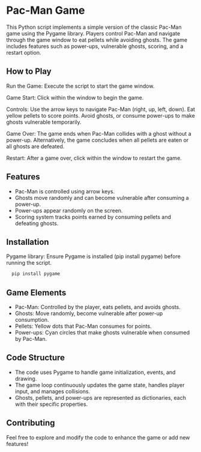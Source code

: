
# Pac-Man Game
This Python script implements a simple version of the classic Pac-Man game using the Pygame library. Players control Pac-Man and navigate through the game window to eat pellets while avoiding ghosts. The game includes features such as power-ups, vulnerable ghosts, scoring, and a restart option.




## How to Play

Run the Game: Execute the script to start the game window.

Game Start: Click within the window to begin the game.

Controls:
 Use the arrow keys to navigate Pac-Man (right, up, left, down).
Eat yellow pellets to score points.
Avoid ghosts, or consume power-ups to make ghosts vulnerable temporarily.

Game Over:
The game ends when Pac-Man collides with a ghost without a power-up.
Alternatively, the game concludes when all pellets are eaten or all ghosts are defeated.

Restart:
After a game over, click within the window to restart the game.



## Features
- Pac-Man is controlled using arrow keys.
- Ghosts move randomly and can become vulnerable after consuming a power-up.
- Power-ups appear randomly on the screen.
- Scoring system tracks points earned by consuming pellets and defeating ghosts.



## Installation
Pygame library: Ensure Pygame is installed (pip install pygame) before running the script.

```bash
  pip install pygame
```
    
## Game Elements

- Pac-Man: Controlled by the player, eats pellets, and avoids ghosts.
- Ghosts: Move randomly, become vulnerable after power-up consumption.
- Pellets: Yellow dots that Pac-Man consumes for points.
- Power-ups: Cyan circles that make ghosts vulnerable when consumed by Pac-Man.


## Code Structure

- The code uses Pygame to handle game initialization, events, and drawing.
- The game loop continuously updates the game state, handles player input, and manages collisions.
- Ghosts, pellets, and power-ups are represented as dictionaries, each with their specific properties.
## Contributing

Feel free to explore and modify the code to enhance the game or add new features!




